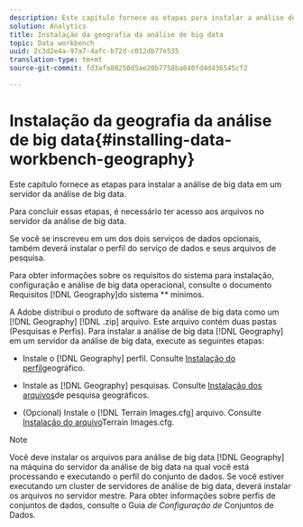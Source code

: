 ```yaml
---
description: Este capítulo fornece as etapas para instalar a análise de big data em um servidor da análise de big data.
solution: Analytics
title: Instalação da geografia da análise de big data
topic: Data workbench
uuid: 2c3d2e4a-97a7-4afc-b72d-c012db77e535
translation-type: tm+mt
source-git-commit: fd3afa80250d5ae20b7758ba840fd4d436545cf2

---
```



# Instalação da geografia da análise de big data{#installing-data-workbench-geography}

Este capítulo fornece as etapas para instalar a análise de big data em um servidor da análise de big data.

Para concluir essas etapas, é necessário ter acesso aos arquivos no servidor da análise de big data.

Se você se inscreveu em um dos dois serviços de dados opcionais, também deverá instalar o perfil do serviço de dados e seus arquivos de pesquisa.

Para obter informações sobre os requisitos do sistema para instalação, configuração e análise de big data operacional, consulte o documento Requisitos [!DNL Geography]do sistema ** mínimos.

A Adobe distribui o produto de software da análise de big data como um [!DNL Geography] [!DNL .zip] arquivo. Este arquivo contém duas pastas (Pesquisas e Perfis). Para instalar a análise de big data [!DNL Geography] em um servidor da análise de big data, execute as seguintes etapas:

* Instale o [!DNL Geography] perfil. Consulte [Instalação do perfil](../../../home/c-geo-oview/c-inst-geo/t-inst-geo-prof.md)geográfico.

* Instale as [!DNL Geography] pesquisas. Consulte [Instalação dos arquivos](../../../home/c-geo-oview/c-inst-geo/t-inst-lkp-files.md)de pesquisa geográficos.

* (Opcional) Instale o [!DNL Terrain Images.cfg] arquivo. Consulte [Instalação do arquivo](../../../home/c-geo-oview/c-inst-geo/t-inst-trn-imgs-file.md)Terrain Images.cfg.

>[!NOTE]
>
>Você deve instalar os arquivos para análise de big data [!DNL Geography] na máquina do servidor da análise de big data na qual você está processando e executando o perfil do conjunto de dados. Se você estiver executando um cluster de servidores de análise de big data, deverá instalar os arquivos no servidor mestre. Para obter informações sobre perfis de conjuntos de dados, consulte o Guia *de Configuração de* Conjuntos de Dados.
